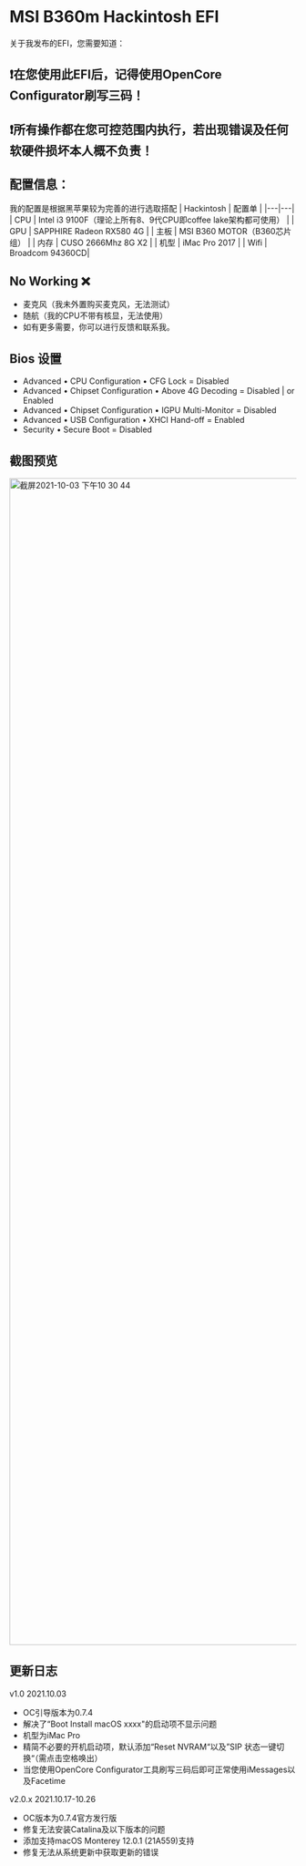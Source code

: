 # MSI B360m Hackintosh EFI

关于我发布的EFI，您需要知道：

## ❗️在您使用此EFI后，记得使用OpenCore Configurator刷写三码！
## ❗️所有操作都在您可控范围内执行，若出现错误及任何软硬件损坏本人概不负责！

## 配置信息：

我的配置是根据黑苹果较为完善的进行选取搭配
| Hackintosh | 配置单 |
|---|---|
|  CPU | Intel i3 9100F（理论上所有8、9代CPU即coffee lake架构都可使用） |
|  GPU | SAPPHIRE Radeon RX580 4G |
|  主板 | MSI B360 MOTOR（B360芯片组） |
|  内存 | CUSO 2666Mhz 8G X2 |
|  机型 | iMac Pro 2017 |
| Wifi | Broadcom 94360CD|

## No Working ❌

* 麦克风（我未外置购买麦克风，无法测试）
* 随航（我的CPU不带有核显，无法使用）
* 如有更多需要，你可以进行反馈和联系我。

## Bios 设置
* Advanced • CPU Configuration • CFG Lock = Disabled
* Advanced • Chipset Configuration • Above 4G Decoding = Disabled | or Enabled
* Advanced • Chipset Configuration • IGPU Multi-Monitor = Disabled
* Advanced • USB Configuration • XHCI Hand-off = Enabled
* Security • Secure Boot = Disabled

## 截图预览
<img width="2048" alt="截屏2021-10-03 下午10 30 44" src="https://user-images.githubusercontent.com/91834755/135758508-ba9a702d-cb60-4a76-a186-fae062530f88.png">


## 更新日志

v1.0 2021.10.03
* OC引导版本为0.7.4
* 解决了“Boot Install macOS xxxx"的启动项不显示问题
* 机型为iMac Pro
* 精简不必要的开机启动项，默认添加“Reset NVRAM“以及”SIP 状态一键切换“（需点击空格唤出）
* 当您使用OpenCore Configurator工具刷写三码后即可正常使用iMessages以及Facetime

v2.0.x 2021.10.17-10.26
* OC版本为0.7.4官方发行版
* 修复无法安装Catalina及以下版本的问题
* 添加支持macOS Monterey 12.0.1 (21A559)支持
* 修复无法从系统更新中获取更新的错误

